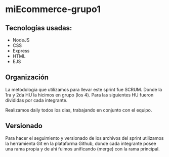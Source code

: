 # miEcommerce-grupo1
## Tecnologías usadas:
* NodeJS
* CSS
* Express
* HTML
* EJS

## Organización
La metodologia que utilizamos para llevar este sprint fue SCRUM. 
Donde la 1ra y 2da HU la hicimos en grupo (los 4).
Para las siguientes HU fueron divididas por cada integrante.

Realizamos daily todos los dias, trabajando en conjunto con el equipo.

## Versionado
Para hacer el seguimiento y versionado de los archivos del sprint utilizamos la herramienta Git en la 
plataforma Github, donde cada integrante posee una rama propia y de ahi fuimos unificando (merge) con la 
rama principal.
